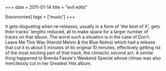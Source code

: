 +++
date = 2011-01-14
title = "evil edits"

[taxonomies]
tags = ['music']
+++

It gets disgusting when re-releases, usually in a form of 'the best of
X', gets their tracks' lengths reduced, all to make space for a larger
number of tracks on that album. The worst such a situation is in the
case of Don't Leave Me This Way (Harold Melvin & the Blue Notes) which
had a release that cut it to about 5 minutes of its original 10 minutes,
effectively getting rid of the most exciting part of that track, the
climactic second act. A similar thing happened to Brenda Fassie's
Weekend Special whose climax was also mercilessly cut in her Greatest
Hits album.
